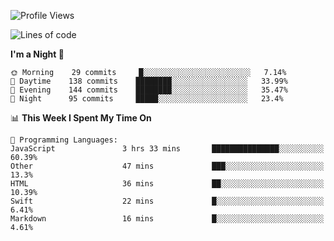 <!--START_SECTION:waka-->
![Profile Views](http://img.shields.io/badge/Profile%20Views-9-blue)

![Lines of code](https://img.shields.io/badge/From%20Hello%20World%20I%27ve%20Written-151442%20lines%20of%20code-blue)

**I'm a Night 🦉** 

```text
🌞 Morning    29 commits     █░░░░░░░░░░░░░░░░░░░░░░░░   7.14% 
🌆 Daytime    138 commits    ████████░░░░░░░░░░░░░░░░░   33.99% 
🌃 Evening    144 commits    ████████░░░░░░░░░░░░░░░░░   35.47% 
🌙 Night      95 commits     █████░░░░░░░░░░░░░░░░░░░░   23.4%

```


📊 **This Week I Spent My Time On** 

```text
💬 Programming Languages: 
JavaScript               3 hrs 33 mins       ███████████████░░░░░░░░░░   60.39% 
Other                    47 mins             ███░░░░░░░░░░░░░░░░░░░░░░   13.3% 
HTML                     36 mins             ██░░░░░░░░░░░░░░░░░░░░░░░   10.39% 
Swift                    22 mins             █░░░░░░░░░░░░░░░░░░░░░░░░   6.41% 
Markdown                 16 mins             █░░░░░░░░░░░░░░░░░░░░░░░░   4.61%

```


<!--END_SECTION:waka-->
